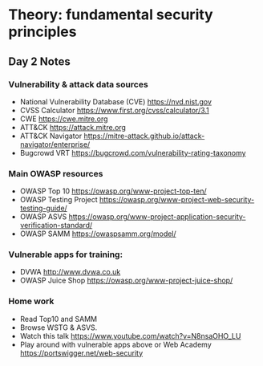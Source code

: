 # Theory: fundamental security principles

## Day 2 Notes

### Vulnerability & attack data sources
- National Vulnerability Database (CVE) https://nvd.nist.gov
- CVSS Calculator https://www.first.org/cvss/calculator/3.1
- CWE https://cwe.mitre.org
- ATT&CK https://attack.mitre.org
- ATT&CK Navigator https://mitre-attack.github.io/attack-navigator/enterprise/
- Bugcrowd VRT https://bugcrowd.com/vulnerability-rating-taxonomy

### Main OWASP resources
- OWASP Top 10 https://owasp.org/www-project-top-ten/
- OWASP Testing Project  https://owasp.org/www-project-web-security-testing-guide/
- OWASP ASVS https://owasp.org/www-project-application-security-verification-standard/
- OWASP SAMM https://owaspsamm.org/model/

### Vulnerable apps for training:
- DVWA http://www.dvwa.co.uk
- OWASP Juice Shop https://owasp.org/www-project-juice-shop/

### Home work
- Read Top10 and SAMM
- Browse WSTG & ASVS.
- Watch this talk https://www.youtube.com/watch?v=N8nsaOHO_LU
- Play around with vulnerable apps above or Web Academy https://portswigger.net/web-security
